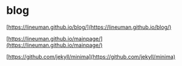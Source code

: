 # blog


[https://lineuman.github.io/blog/](https://lineuman.github.io/blog/)

[https://lineuman.github.io/mainpage/](https://lineuman.github.io/mainpage/)

[https://github.com/jekyll/minima](https://github.com/jekyll/minima)

